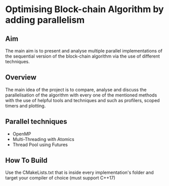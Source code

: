 # Optimising Block-chain Algorithm by adding parallelism

## Aim
The main aim is to present and analyse multiple parallel implementations of the sequential version of the block-chain algorithm via the use of different techniques.

## Overview
The main idea of the project is to compare, analyse and discuss the parallelisation of the algorithm with every one of the mentioned methods with the use of helpful tools and techniques and such as profilers, scoped timers and plotting.

## Parallel techniques
- OpenMP
- Multi-Threading with Atomics
- Thread Pool using Futures

## How To Build
Use the CMakeLists.txt that is inside every implementation's folder and target your compiler of choice (must support C++17)
